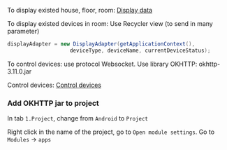 To display existed house, floor, room: [Display data](https://github.com/TranPhucVinh/Android/tree/master/PROJECTS/Display%20data)

To display existed devices in room: Use Recycler view (to send in many parameter)

```java
displayAdapter = new DisplayAdapter(getApplicationContext(),
                    deviceType, deviceName, currentDeviceStatus);
```

To control devices: use protocol Websocket. Use library OKHTTP: okhttp-3.11.0.jar

Control devices: [Control devices](https://github.com/TranPhucVinh/Android/tree/master/PROJECTS/Control%20devices)

### Add OKHTTP jar to project

In tab ``1.Project``, change from ``Android`` to ``Project``

Right click in the name of the project, go to ``Open module settings``. Go to ``Modules`` -> ``apps``
